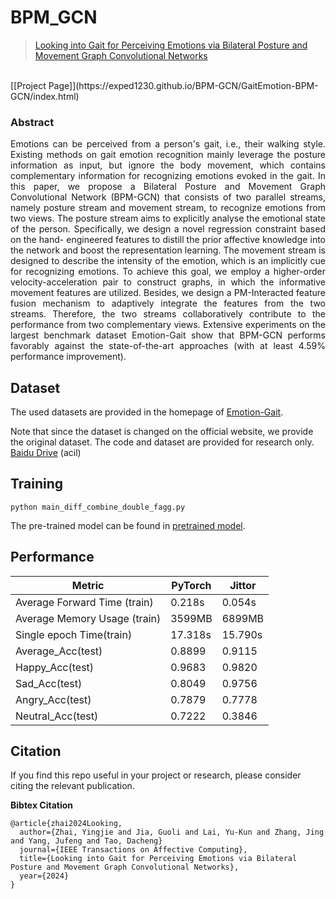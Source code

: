 # BPM_GCN
> [Looking into Gait for Perceiving Emotions via Bilateral Posture and Movement Graph Convolutional Networks](https://exped1230.github.io/BPM-GCN/GaitEmotion-BPM-GCN/static/pdfs/TAFFC_GaitEmotion_BPM_GCN.pdf)

<br>
[[Project Page]](https://exped1230.github.io/BPM-GCN/GaitEmotion-BPM-GCN/index.html)</br>

<!-- [ALGORITHM] -->
### Abstract

<p style="text-align: justify;">
Emotions can be perceived from a person's gait, i.e., their walking style. Existing methods on gait emotion recognition mainly leverage the posture information as input,
but ignore the body movement, which contains complementary information for recognizing emotions evoked in the gait. In this paper, we propose a Bilateral Posture and
Movement Graph Convolutional Network (BPM-GCN) that consists of two parallel streams, namely posture stream and movement stream, to recognize emotions from
two views. The posture stream aims to explicitly analyse the emotional state of the person. Specifically, we design a novel regression constraint based on the hand-
engineered features to distill the prior affective knowledge into the network and boost the representation learning. The movement stream is designed to describe the
intensity of the emotion, which is an implicitly cue for recognizing emotions. To achieve this goal, we employ a higher-order velocity-acceleration pair to construct
graphs, in which the informative movement features are utilized. Besides, we design a PM-Interacted feature fusion mechanism to adaptively integrate the features from
the two streams. Therefore, the two streams collaboratively contribute to the performance from two complementary views. Extensive experiments on the largest
benchmark dataset Emotion-Gait show that BPM-GCN performs favorably against the state-of-the-art approaches (with at least 4.59% performance improvement).
</p>

## Dataset
 The used datasets are provided in the homepage of [Emotion-Gait](https://gamma.umd.edu/software). 

Note that since the dataset is changed on the official website, we provide the original dataset. The code and dataset are provided for research only.
[Baidu Drive](https://pan.baidu.com/s/1rNC7SQrwNnZBVMRzPaifZA) 
(acil)

## Training
```
python main_diff_combine_double_fagg.py
```


The pre-trained model can be found in [pretrained model](https://pan.baidu.com/s/1Rzc-j16BNOsbh9V1FiZdcg?pwd=btef).

## Performance

| Metric             | PyTorch | Jittor  |
|--------------------|---------|---------|
| Average Forward Time (train) | 0.218s  | 0.054s  |
| Average Memory Usage (train) | 3599MB  | 6899MB  |
| Single epoch Time(train) | 17.318s | 15.790s |
| Average_Acc(test)  | 0.8899  | 0.9115  |
| Happy_Acc(test)  | 0.9683  | 0.9820  |
| Sad_Acc(test)  | 0.8049  | 0.9756  |
| Angry_Acc(test)  | 0.7879  | 0.7778  |
| Neutral_Acc(test)  | 0.7222  | 0.3846  |

## Citation
If you find this repo useful in your project or research, please consider citing the relevant publication.

**Bibtex Citation**
````
@article{zhai2024Looking,
  author={Zhai, Yingjie and Jia, Guoli and Lai, Yu-Kun and Zhang, Jing and Yang, Jufeng and Tao, Dacheng}
  journal={IEEE Transactions on Affective Computing}, 
  title={Looking into Gait for Perceiving Emotions via Bilateral Posture and Movement Graph Convolutional Networks}, 
  year={2024}
}

````